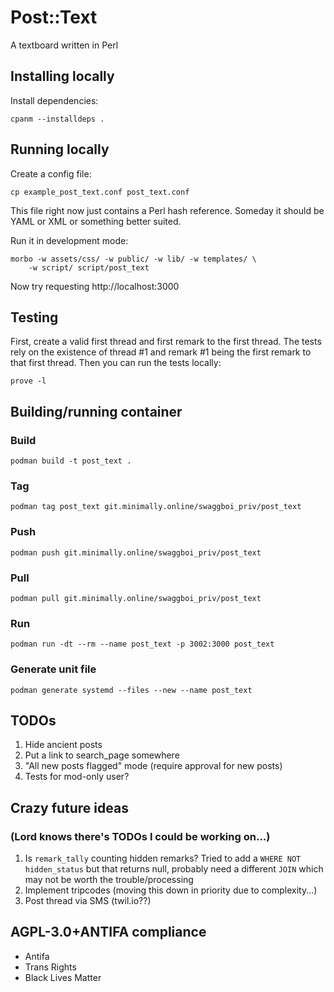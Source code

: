# Post::Text

A textboard written in Perl

## Installing locally

Install dependencies:

    cpanm --installdeps .

## Running locally

Create a config file:

    cp example_post_text.conf post_text.conf

This file right now just contains a Perl hash reference. Someday it
should be YAML or XML or something better suited.

Run it in development mode:

    morbo -w assets/css/ -w public/ -w lib/ -w templates/ \
        -w script/ script/post_text

Now try requesting http://localhost:3000

## Testing

First, create a valid first thread and first remark to the first
thread. The tests rely on the existence of thread #1 and remark #1
being the first remark to that first thread. Then you can run the
tests locally:

    prove -l

## Building/running container

### Build

    podman build -t post_text .

### Tag

    podman tag post_text git.minimally.online/swaggboi_priv/post_text

### Push

    podman push git.minimally.online/swaggboi_priv/post_text

### Pull

    podman pull git.minimally.online/swaggboi_priv/post_text

### Run

    podman run -dt --rm --name post_text -p 3002:3000 post_text

### Generate unit file

    podman generate systemd --files --new --name post_text

## TODOs

1. Hide ancient posts
1. Put a link to search_page somewhere
1. "All new posts flagged" mode (require approval for new posts)
1. Tests for mod-only user?

## Crazy future ideas

### (Lord knows there's TODOs I could be working on...)

1. Is `remark_tally` counting hidden remarks? Tried to add a `WHERE
   NOT hidden_status` but that returns null, probably need a different
   `JOIN` which may not be worth the trouble/processing
1. Implement tripcodes (moving this down in priority due to complexity...)
1. Post thread via SMS (twil.io??)

## AGPL-3.0+ANTIFA compliance

- Antifa
- Trans Rights
- Black Lives Matter
